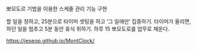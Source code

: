 뽀모도르 기법을 이용한 스케줄 관리 기능 구현

할 일을 정하고, 25분으로 타이머 셋팅을 하고 ‘그 일에만’ 집중하기.
타이머가 울리면, 하던 일을 멈추고 5분 동안 휴식 취하기.
하루 15 뽀모도로를 업무로 채운다.

https://jeseop.github.io/MontClock/
